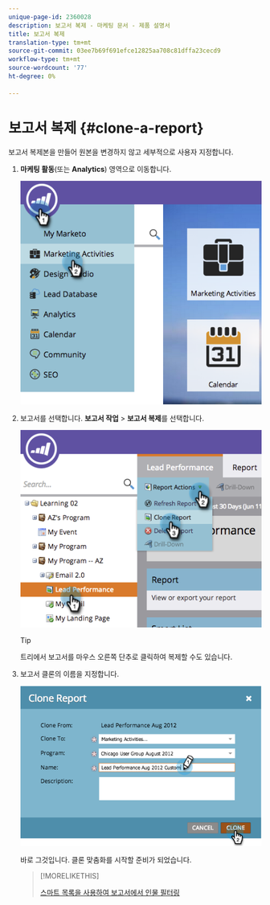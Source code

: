 ```yaml
---
unique-page-id: 2360028
description: 보고서 복제 - 마케팅 문서 - 제품 설명서
title: 보고서 복제
translation-type: tm+mt
source-git-commit: 03ee7b69f691efce12825aa708c81dffa23cecd9
workflow-type: tm+mt
source-wordcount: '77'
ht-degree: 0%

---
```



# 보고서 복제 {#clone-a-report}

보고서 복제본을 만들어 원본을 변경하지 않고 세부적으로 사용자 지정합니다.

1. **마케팅 활동**(또는 **Analytics**) 영역으로 이동합니다.

   ![](assets/image2014-9-16-14-3a23-3a46.png)

1. 보고서를 선택합니다. **보고서 작업** > **보고서 복제**&#x200B;를 선택합니다.

   ![](assets/image2014-9-16-14-3a23-3a53.png)

   >[!TIP]
   >
   >트리에서 보고서를 마우스 오른쪽 단추로 클릭하여 복제할 수도 있습니다.

1. 보고서 클론의 이름을 지정합니다.

   ![](assets/image2014-9-16-14-3a23-3a57.png)

   바로 그것입니다. 클론 맞춤화를 시작할 준비가 되었습니다.

   >[!MORELIKETHIS]
   >
   >[스마트 목록을 사용하여 보고서에서 인물 필터링](/help/marketo/product-docs/reporting/basic-reporting/editing-reports/filter-people-in-a-report-with-a-smart-list.md)
